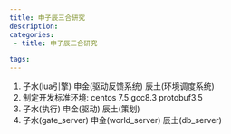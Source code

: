 ```yaml
---
title: 申子辰三合研究
description:
categories:
 - title: 申子辰三合研究

tags:
---
```


1. 子水(lua引擎) 申金(驱动反馈系统) 辰土(环境调度系统)
2. 制定开发标准环境: centos 7.5 gcc8.3 protobuf3.5
3. 子水(执行) 申金(驱动) 辰土(策划)
4. 子水(gate_server) 申金(world_server) 辰土(db_server)